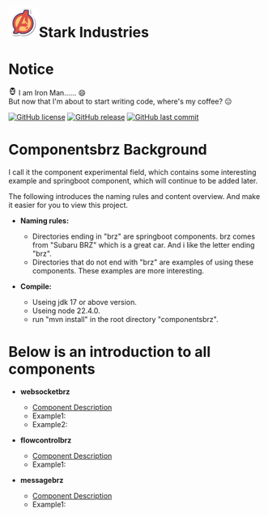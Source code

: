 # <img src="https://github.com/bbcdabao/componentsbrz/blob/develop/docs/images/logo.svg" alt="A" width="60" height="60" title="Stark Industries" >Stark Industries</img>
# Notice
<img src="https://github.com/bbcdabao/componentsbrz/blob/develop/docs/images/user-logo.jpg" alt=":)" width="16" height="16" title="Stark Industries" > I am Iron Man......</img> :smile: <br>
But now that I'm about to start writing code, where's my coffee? :expressionless:

[![GitHub license](https://img.shields.io/github/license/bbcdabao/componentsbrz.svg)](https://github.com/bbcdabao/componentsbrz/blob/develop/LICENSE)
[![GitHub release](https://img.shields.io/github/v/release/{user}/{repo}.svg)](https://github.com/{user}/{repo}/releases)
[![GitHub last commit](https://img.shields.io/github/last-commit/bbcdabao/componentsbrz.svg)](https://github.com/bbcdabao/componentsbrz/commits/main)

# Componentsbrz Background

I call it the component experimental field, which contains some interesting example and springboot component, which will continue to be added later.

The following introduces the naming rules and content overview. And make it easier for you to view this project.

- __Naming rules:__<br>
  - Directories ending in "brz" are springboot components. brz comes from "Subaru BRZ" which is a great car. And i like the letter ending "brz".<br>
  - Directories that do not end with "brz" are examples of using these components. These examples are more interesting.<br>

- __Compile:__<br>
  - Useing jdk 17 or above version.
  - Useing node 22.4.0.
  - run "mvn install" in the root directory "componentsbrz".

# Below is an introduction to all components

- __websocketbrz__<br>
  - [Component Description](./websocketbrz/README.md)
  - Example1:<br>
  - Example2:<br>
  
- __flowcontrolbrz__<br>
  - [Component Description](./flowcontrolbrz/README.md)
  - Example1:<br>

- __messagebrz__<br>
  - [Component Description](./messagebrz/README.md)
  - Example1:<br>






